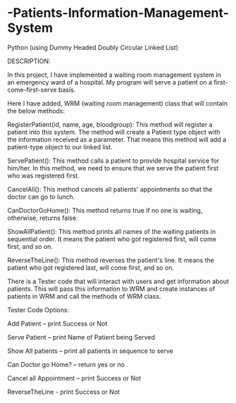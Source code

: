 # -Patients-Information-Management-System
Python (using Dummy Headed Doubly Circular Linked List)


DESCRIPTION:

In this project, I have implemented a waiting room management system in an emergency ward of a hospital. My program will serve a patient on a first-come-first-serve basis. 

Here I have added,
WRM (waiting room management) class that will contain the below methods:

RegisterPatient(id, name, age, bloodgroup): This method will register a patient into this system. The method will create a Patient type object with the information received as a parameter. That means this method will add a patient-type object to our linked list.

ServePatient(): This method calls a patient to provide hospital service for him/her. In this method, we need to ensure that we serve the patient first who was registered first.

CancelAll(): This method cancels all patients' appointments so that the doctor can go to lunch.

CanDoctorGoHome(): This method returns true if no one is waiting, otherwise, returns false.

ShowAllPatient(): This method prints all names of the waiting patients in sequential order. It means the patient who got registered first, will come first, and so on.

ReverseTheLine(): This method reverses the patient's line. It means the patient who got registered last, will come first, and so on.



There is a Tester code that will interact with users and get information about patients. This will pass this information to WRM and create instances of patients in WRM and call the methods of WRM class. 



Tester Code Options:

Add Patient – print Success or Not

Serve Patient – print Name of Patient being Served 

Show All patients – print all patients in sequence to serve

Can Doctor go Home? – return yes or no

Cancel all Appointment – print Success or Not

ReverseTheLine - print Success or Not
